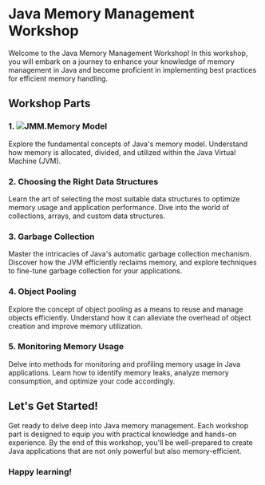 # Java Memory Management Workshop

Welcome to the Java Memory Management Workshop! In this workshop, you will embark on a journey to enhance your knowledge of memory management in Java and become proficient in implementing best practices for efficient memory handling.

## Workshop Parts 

### 1. ![JMM](https://github.com/mounirelbakkali1/java-memory-management-best-practice/tree/master/java-memory-model).Memory Model 
Explore the fundamental concepts of Java's memory model. Understand how memory is allocated, divided, and utilized within the Java Virtual Machine (JVM).

### 2. Choosing the Right Data Structures 
Learn the art of selecting the most suitable data structures to optimize memory usage and application performance. Dive into the world of collections, arrays, and custom data structures.

### 3. Garbage Collection 
Master the intricacies of Java's automatic garbage collection mechanism. Discover how the JVM efficiently reclaims memory, and explore techniques to fine-tune garbage collection for your applications.

### 4. Object Pooling 
Explore the concept of object pooling as a means to reuse and manage objects efficiently. Understand how it can alleviate the overhead of object creation and improve memory utilization.

### 5. Monitoring Memory Usage 
Delve into methods for monitoring and profiling memory usage in Java applications. Learn how to identify memory leaks, analyze memory consumption, and optimize your code accordingly.

## Let's Get Started! 

Get ready to delve deep into Java memory management. Each workshop part is designed to equip you with practical knowledge and hands-on experience. By the end of this workshop, you'll be well-prepared to create Java applications that are not only powerful but also memory-efficient.

### Happy learning!
